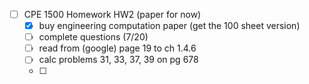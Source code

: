 - [ ] CPE 1500 Homework HW2 (paper for now) 
	- [x] buy engineering computation paper (get the 100 sheet version)
	- [ ] complete questions (7/20)
	- [ ] read from (google) page 19 to ch 1.4.6
	- [ ] calc problems 31, 33, 37, 39 on pg 678
	- [ ] 